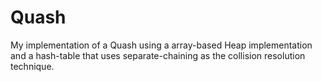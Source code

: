 Quash
=====

My implementation of a Quash using a array-based Heap implementation and a hash-table that uses separate-chaining as the collision resolution technique.
